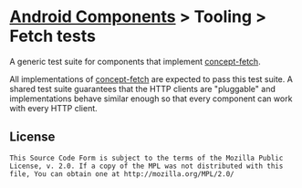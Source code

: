 # [Android Components](../../../README.md) > Tooling > Fetch tests

A generic test suite for components that implement [concept-fetch](../../concept/fetch/README.md).

All implementations of [concept-fetch](../../concept/fetch/README.md) are expected to pass this test suite. A shared test suite guarantees that the HTTP clients are "pluggable" and implementations behave similar enough so that every component can work with every HTTP client.

## License

    This Source Code Form is subject to the terms of the Mozilla Public
    License, v. 2.0. If a copy of the MPL was not distributed with this
    file, You can obtain one at http://mozilla.org/MPL/2.0/
